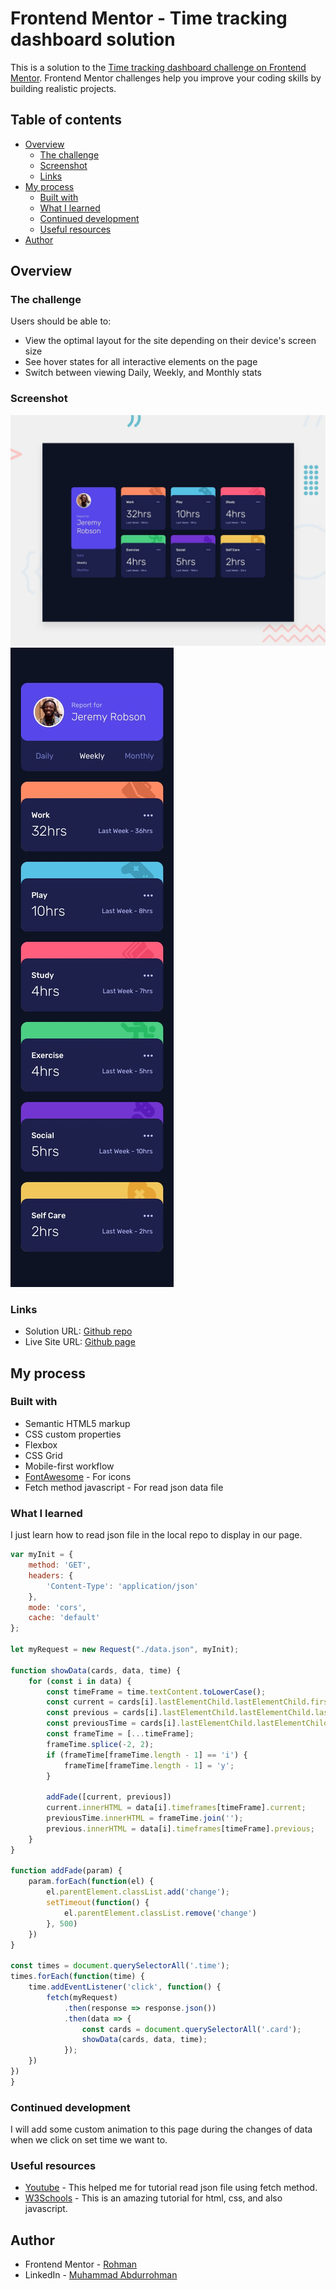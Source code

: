 # Frontend Mentor - Time tracking dashboard solution

This is a solution to the [Time tracking dashboard challenge on Frontend Mentor](https://www.frontendmentor.io/challenges/time-tracking-dashboard-UIQ7167Jw). Frontend Mentor challenges help you improve your coding skills by building realistic projects. 

## Table of contents

- [Overview](#overview)
  - [The challenge](#the-challenge)
  - [Screenshot](#screenshot)
  - [Links](#links)
- [My process](#my-process)
  - [Built with](#built-with)
  - [What I learned](#what-i-learned)
  - [Continued development](#continued-development)
  - [Useful resources](#useful-resources)
- [Author](#author)

## Overview

### The challenge

Users should be able to:

- View the optimal layout for the site depending on their device's screen size
- See hover states for all interactive elements on the page
- Switch between viewing Daily, Weekly, and Monthly stats

### Screenshot

![Desktop](./design/desktop-preview.jpg)
![Mobile](./design/mobile-design.jpg)

### Links

- Solution URL: [Github repo](https://github.com/Hade21/time-tracking-dashborad)
- Live Site URL: [Github page](https://hade21.github.io/time-tracking-dashborad)

## My process

### Built with

- Semantic HTML5 markup
- CSS custom properties
- Flexbox
- CSS Grid
- Mobile-first workflow
- [FontAwesome](https://fontawesome.com/) - For icons
- Fetch method javascript - For read json data file


### What I learned

I just learn how to read json file in the local repo to display in our page.


```js
var myInit = {
    method: 'GET',
    headers: {
        'Content-Type': 'application/json'
    },
    mode: 'cors',
    cache: 'default'
};

let myRequest = new Request("./data.json", myInit);

function showData(cards, data, time) {
    for (const i in data) {
        const timeFrame = time.textContent.toLowerCase();
        const current = cards[i].lastElementChild.lastElementChild.firstElementChild.firstElementChild;
        const previous = cards[i].lastElementChild.lastElementChild.lastElementChild.lastElementChild;
        const previousTime = cards[i].lastElementChild.lastElementChild.lastElementChild.firstElementChild;
        const frameTime = [...timeFrame];
        frameTime.splice(-2, 2);
        if (frameTime[frameTime.length - 1] == 'i') {
            frameTime[frameTime.length - 1] = 'y';
        }

        addFade([current, previous])
        current.innerHTML = data[i].timeframes[timeFrame].current;
        previousTime.innerHTML = frameTime.join('');
        previous.innerHTML = data[i].timeframes[timeFrame].previous;
    }
}

function addFade(param) {
    param.forEach(function(el) {
        el.parentElement.classList.add('change');
        setTimeout(function() {
            el.parentElement.classList.remove('change')
        }, 500)
    })
}

const times = document.querySelectorAll('.time');
times.forEach(function(time) {
    time.addEventListener('click', function() {
        fetch(myRequest)
            .then(response => response.json())
            .then(data => {
                const cards = document.querySelectorAll('.card');
                showData(cards, data, time);
            });
    })
})
}
```

### Continued development

I will add some custom animation to this page during the changes of data when we click on set time we want to.

### Useful resources

- [Youtube](https://www.youtube.com) - This helped me for tutorial read json file using fetch method.
- [W3Schools](https://www.w3schools.com) - This is an amazing tutorial for html, css, and also javascript.

## Author

- Frontend Mentor - [Rohman](https://www.frontendmentor.io/profile/hade21)
- LinkedIn - [Muhammad Abdurrohman](https://www.linkedin.com/in/muhammad-a-589675141/)
